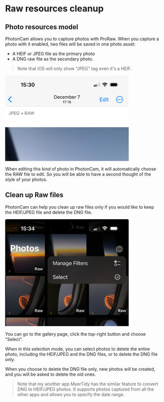 # Raw resources cleanup

## Photo resources model

PhotonCam allows you to capture photos with ProRaw. When you capture a photo with it enabled, two files will be saved in one photo asset:
- A HEIF or JPEG file as the primary photo
- A DNG raw file as the secondary photo.

> Note that iOS will only show "JPEG" tag even it's a HEIF. 

<img src="./Assets/raw_cleanup_0.jpg" alt="" width="400"/>

When editing this kind of photo in PhotonCam, it will automatically choose the RAW file to edit. So you will be able to have a second thought of the style of your photos.

## Clean up Raw files

PhotonCam can help you clean up raw files only if you would like to keep the HEIF/JPEG file and delete the DNG file.

<img src="./Assets/raw_cleanup_1.jpg" alt="" width="400"/>

You can go to the gallery page, click the top-right button and choose "Select".

When in this selection mode, you can select photos to delete the entire photo, including the HEIF/JPEG and the DNG files, or to delete the DNG file only.

When you choose to delete the DNG file only, new photos will be created, and you will be asked to delete the old ones.

> Note that my another app MyerTidy has the similar feature to convert DNG to HEIF/JPEG photos. It supports photos captured from all the other apps and allows you to specify the date range.